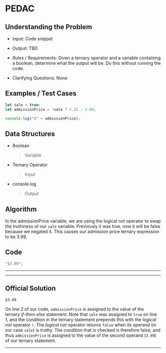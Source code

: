 # PEDAC

## Understanding the Problem

- Input:
  Code snippet

- Output:
  TBD

- Rules / Requirements:
  Given a ternary operator and a variable containing a boolean, determine what the output will be.
  Do this without running the code.

- Clarifying Questions:
  None

## Examples / Test Cases

```js
let sale = true;
let admissionPrice = !sale ? 5.25 : 3.99;

console.log("$" + admissionPrice);
```

## Data Structures

- Boolean
  > Variable
- Ternary Operator
  > Input
- console.log
  > Output

## Algorithm

In the admissionPrice variable, we are using the logical not operator to swap the truthiness of our `sale` variable. Previously it was true, now it will be false because we negated it.
This causes our admission price ternary expression to be 3.99.

## Code

```js
"$3.99";

```

---

---

## Official Solution

```txt
$3.99
```

On line 2 of our code, `admissionPrice` is assigned to the value of the ternary *if-then-else* statement. Note that `sale` was assigned to `true` on line 1, and the condition in the ternary statement prepends this with the *logical not* operator `!`. The *logical not* operator returns `false` when its operand (in our case `sale`) is truthy. The condition that is checked is therefore false, and thus `admissionPrice` is assigned to the value of the second operand (`3.99`) of our ternary statement.

---
